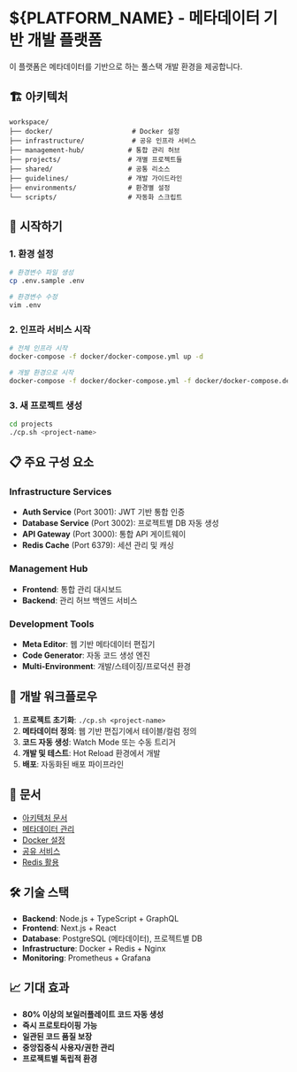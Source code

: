 # ${PLATFORM_NAME} - 메타데이터 기반 개발 플랫폼

이 플랫폼은 메타데이터를 기반으로 하는 풀스택 개발 환경을 제공합니다.

## 🏗️ 아키텍처

```
workspace/
├── docker/                    # Docker 설정
├── infrastructure/            # 공유 인프라 서비스
├── management-hub/           # 통합 관리 허브
├── projects/                 # 개별 프로젝트들
├── shared/                   # 공통 리소스
├── guidelines/               # 개발 가이드라인
├── environments/             # 환경별 설정
└── scripts/                  # 자동화 스크립트
```

## 🚀 시작하기

### 1. 환경 설정
```bash
# 환경변수 파일 생성
cp .env.sample .env

# 환경변수 수정
vim .env
```

### 2. 인프라 서비스 시작
```bash
# 전체 인프라 시작
docker-compose -f docker/docker-compose.yml up -d

# 개발 환경으로 시작
docker-compose -f docker/docker-compose.yml -f docker/docker-compose.dev.yml up -d
```

### 3. 새 프로젝트 생성
```bash
cd projects
./cp.sh <project-name>
```

## 📋 주요 구성 요소

### Infrastructure Services
- **Auth Service** (Port 3001): JWT 기반 통합 인증
- **Database Service** (Port 3002): 프로젝트별 DB 자동 생성
- **API Gateway** (Port 3000): 통합 API 게이트웨이
- **Redis Cache** (Port 6379): 세션 관리 및 캐싱

### Management Hub
- **Frontend**: 통합 관리 대시보드
- **Backend**: 관리 허브 백엔드 서비스

### Development Tools
- **Meta Editor**: 웹 기반 메타데이터 편집기
- **Code Generator**: 자동 코드 생성 엔진
- **Multi-Environment**: 개발/스테이징/프로덕션 환경

## 🔧 개발 워크플로우

1. **프로젝트 초기화**: `./cp.sh <project-name>`
2. **메타데이터 정의**: 웹 기반 편집기에서 테이블/컬럼 정의
3. **코드 자동 생성**: Watch Mode 또는 수동 트리거
4. **개발 및 테스트**: Hot Reload 환경에서 개발
5. **배포**: 자동화된 배포 파이프라인

## 📖 문서

- [아키텍처 문서](docs/99.summary.md)
- [메타데이터 관리](docs/40.%20Meta%20데이터관리.md)
- [Docker 설정](docs/10.%20docker.md)
- [공유 서비스](docs/50.%20shared.md)
- [Redis 활용](docs/70.%20redis.md)

## 🛠️ 기술 스택

- **Backend**: Node.js + TypeScript + GraphQL
- **Frontend**: Next.js + React
- **Database**: PostgreSQL (메타데이터), 프로젝트별 DB
- **Infrastructure**: Docker + Redis + Nginx
- **Monitoring**: Prometheus + Grafana

## 📈 기대 효과

- **80% 이상의 보일러플레이트 코드 자동 생성**
- **즉시 프로토타이핑 가능**
- **일관된 코드 품질 보장**
- **중앙집중식 사용자/권한 관리**
- **프로젝트별 독립적 환경**